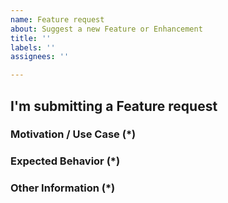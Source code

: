 ```yaml
---
name: Feature request
about: Suggest a new Feature or Enhancement
title: ''
labels: ''
assignees: ''

---
```


<!---
Thanks for filing a Feature Request! However, before you submit, please read the following:
1. Search open/closed issues before submitting a new one.
2. Also note that we ask you to fill in all sections with an (*) in its title else it will be closed by our bot.
-->

## I'm submitting a Feature request

### Motivation / Use Case (*)
<!--- What is the motivation to this feature/enhancement? What would be your use case? -->

### Expected Behavior (*)
<!--- Tell us what should happen -->

### Other Information (*)
<!--- Anything else that would be helpful to know about -->

